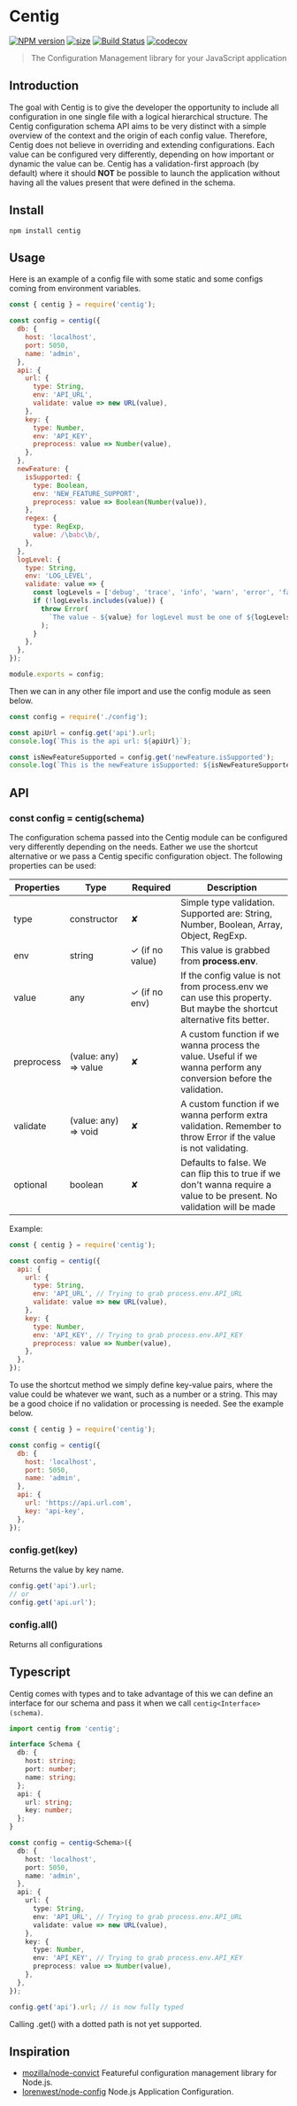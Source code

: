 # Centig

[![NPM version](https://img.shields.io/npm/v/centig.svg)](https://www.npmjs.org/package/centig)
[![size](https://bundlephobia.com/result?p=centig@1.0.11)](https://bundlephobia.com/result?p=centig@1.0.11)
[![Build Status](https://travis-ci.org/Alexloof/centig.svg?branch=master)](https://travis-ci.org/Alexloof/centig)
[![codecov](https://codecov.io/gh/Alexloof/centig/branch/master/graph/badge.svg)](https://codecov.io/gh/Alexloof/centig)

> The Configuration Management library for your JavaScript application

## Introduction

The goal with Centig is to give the developer the opportunity to include all configuration in one single file with a logical hierarchical structure. The Centig configuration schema API aims to be very distinct with a simple overview of the context and the origin of each config value. Therefore, Centig does not believe in overriding and extending configurations. Each value can be configured very differently, depending on how important or dynamic the value can be. Centig has a validation-first approach (by default) where it should **NOT** be possible to launch the application without having all the values ​​present that were defined in the schema.

## Install

```shell
npm install centig
```

## Usage

Here is an example of a config file with some static and some configs coming from environment variables.

```javascript
const { centig } = require('centig');

const config = centig({
  db: {
    host: 'localhost',
    port: 5050,
    name: 'admin',
  },
  api: {
    url: {
      type: String,
      env: 'API_URL',
      validate: value => new URL(value),
    },
    key: {
      type: Number,
      env: 'API_KEY',
      preprocess: value => Number(value),
    },
  },
  newFeature: {
    isSupported: {
      type: Boolean,
      env: 'NEW_FEATURE_SUPPORT',
      preprocess: value => Boolean(Number(value)),
    },
    regex: {
      type: RegExp,
      value: /\babc\b/,
    },
  },
  logLevel: {
    type: String,
    env: 'LOG_LEVEL',
    validate: value => {
      const logLevels = ['debug', 'trace', 'info', 'warn', 'error', 'fatal'];
      if (!logLevels.includes(value)) {
        throw Error(
          `The value - ${value} for logLevel must be one of ${logLevels}`,
        );
      }
    },
  },
});

module.exports = config;
```

Then we can in any other file import and use the config module as seen below.

```javascript
const config = require('./config');

const apiUrl = config.get('api').url;
console.log(`This is the api url: ${apiUrl}`);

const isNewFeatureSupported = config.get('newFeature.isSupported');
console.log(`This is the newFeature isSupported: ${isNewFeatureSupported}`);
```

## API

### const config = centig(schema)

The configuration schema passed into the Centig module can be configured very differently depending on the needs. Eather we use the shortcut alternative or we pass a Centig specific configuration object. The following properties can be used:

| Properties | Type                  | Required        | Description                                                                                                             |
| ---------- | --------------------- | --------------- | ----------------------------------------------------------------------------------------------------------------------- |
| type       | constructor           | ✘               | Simple type validation. Supported are: String, Number, Boolean, Array, Object, RegExp.                                  |
| env        | string                | ✓ (if no value) | This value is grabbed from **process.env**.                                                                             |
| value      | any                   | ✓ (if no env)   | If the config value is not from process.env we can use this property. But maybe the shortcut alternative fits better.   |
| preprocess | (value: any) => value | ✘               | A custom function if we wanna process the value. Useful if we wanna perform any conversion before the validation.       |
| validate   | (value: any) => void  | ✘               | A custom function if we wanna perform extra validation. Remember to throw Error if the value is not validating.         |
| optional   | boolean               | ✘               | Defaults to false. We can flip this to true if we don't wanna require a value to be present. No validation will be made |

Example:

```javascript
const { centig } = require('centig');

const config = centig({
  api: {
    url: {
      type: String,
      env: 'API_URL', // Trying to grab process.env.API_URL
      validate: value => new URL(value),
    },
    key: {
      type: Number,
      env: 'API_KEY', // Trying to grab process.env.API_KEY
      preprocess: value => Number(value),
    },
  },
});
```

To use the shortcut method we simply define key-value pairs, where the value could be whatever we want, such as a number or a string. This may be a good choice if no validation or processing is needed. See the example below.

```javascript
const { centig } = require('centig');

const config = centig({
  db: {
    host: 'localhost',
    port: 5050,
    name: 'admin',
  },
  api: {
    url: 'https://api.url.com',
    key: 'api-key',
  },
});
```

### config.get(key)

Returns the value by key name.

```javascript
config.get('api').url;
// or
config.get('api.url');
```

### config.all()

Returns all configurations

## Typescript

Centig comes with types and to take advantage of this we can define an interface for our schema and pass it when we call `centig<Interface>(schema)`.

```typescript
import centig from 'centig';

interface Schema {
  db: {
    host: string;
    port: number;
    name: string;
  };
  api: {
    url: string;
    key: number;
  };
}

const config = centig<Schema>({
  db: {
    host: 'localhost',
    port: 5050,
    name: 'admin',
  },
  api: {
    url: {
      type: String,
      env: 'API_URL', // Trying to grab process.env.API_URL
      validate: value => new URL(value),
    },
    key: {
      type: Number,
      env: 'API_KEY', // Trying to grab process.env.API_KEY
      preprocess: value => Number(value),
    },
  },
});

config.get('api').url; // is now fully typed
```

Calling .get() with a dotted path is not yet supported.

## Inspiration

- [mozilla/node-convict](https://github.com/mozilla/node-convict) Featureful configuration management library for Node.js.
- [lorenwest/node-config](https://github.com/lorenwest/node-config) Node.js Application Configuration.

